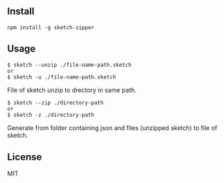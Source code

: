 ## Install
```
npm install -g sketch-zipper
```


## Usage

```
$ sketch --unzip ./file-name-path.sketch
or
$ sketch -u ./file-name-path.sketch

```
File of sketch unzip to drectory in same path.  

```
$ sketch --zip ./directory-path
or
$ sketch -z ./directory-path
```
Generate from folder containing json and files (unzipped sketch) to file of sketch.


## License
MIT
